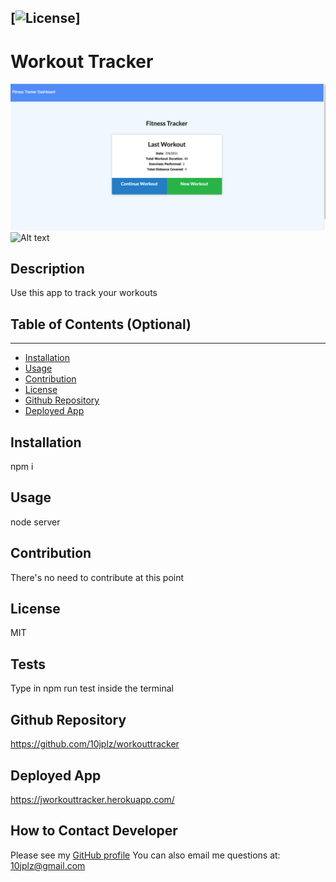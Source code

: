 
  [![License](https://img.shields.io/badge/License-MIT-yellow.svg)]
  ----
  # Workout Tracker
  ![Alt text](./media/workout.png)
  ![Alt text](./media/localdemo.gif)

  ## Description 

  Use this app to track your workouts

  ## Table of Contents (Optional)
  ----
  * [Installation](#installation)
  * [Usage](#usage)
  * [Contribution](#contribution)
  * [License](#license)
  * [Github Repository](#repo)
  * [Deployed App](#liveapp)

  ## Installation 

  npm i  

  ## Usage

  node server

  ## Contribution

  There's no need to contribute at this point

  ## License

  MIT

  ## Tests
   Type in npm run test inside the terminal

   ## Github Repository

https://github.com/10jplz/workouttracker

   ## Deployed App
   
https://jworkouttracker.herokuapp.com/

  ## How to Contact Developer


  Please see my [GitHub profile](https://github.com/10jplz@gmail.com)
  You can also email me questions at: 10jplz@gmail.com



